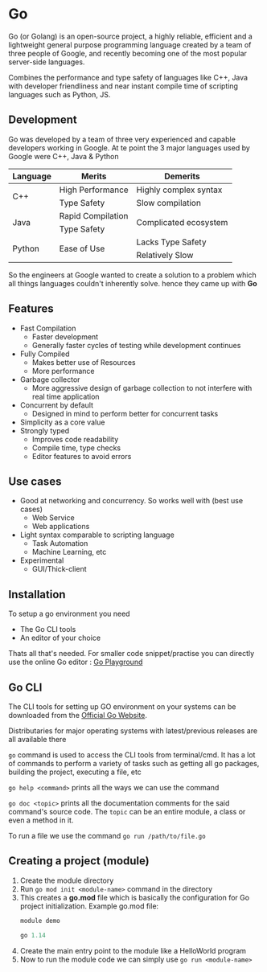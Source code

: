 # Go

Go (or Golang) is an open-source project, a highly reliable, efficient and a lightweight general purpose programming language created by a team of three people of Google, and recently becoming one of the most popular server-side languages.

Combines the performance and type safety of languages like C++, Java with developer friendliness and near instant compile time of scripting languages such as Python, JS.


## Development

Go was developed by a team of three very experienced and capable developers working in Google. At te point the 3 major languages used by Google were C++, Java & Python
<table>
    <thead>
        <tr>
            <th>Language</th>
            <th>Merits</th>
            <th>Demerits</th>
        </tr>
    </thead>
    <tbody>
        <tr>
            <td rowspan=2>C++</td>
            <td>High Performance</td>
            <td>Highly complex syntax</td>
        </tr>
        <tr>
            <td>Type Safety</td>
            <td>Slow compilation</td>
        </tr>
       <tr>
            <td rowspan=2>Java</td>
            <td>Rapid Compilation</td>
            <td rowspan=2>Complicated ecosystem</td>
        </tr>
        <tr>
            <td>Type Safety</td>
        </tr>
       <tr>
            <td rowspan=2>Python</td>
            <td rowspan=2>Ease of Use</td>
            <td>Lacks Type Safety</td>
        </tr>
        <tr>
            <td>Relatively Slow</td>
        </tr>
    </tbody>
</table>

So the engineers at Google wanted to create a solution to a problem which all things languages couldn't inherently solve. hence they came up with **Go**

     
## Features
* Fast Compilation
  * Faster development
  * Generally faster cycles of testing while development continues
* Fully Compiled
  * Makes better use of Resources
  * More performance
* Garbage collector
  * More aggressive design of garbage collection to not interfere with real time application
* Concurrent by default
  * Designed in mind to perform better for concurrent tasks
* Simplicity as a core value
* Strongly typed
  * Improves code readability
  * Compile time, type checks
  * Editor features to avoid errors

## Use cases
* Good at networking and concurrency. So works well with (best use cases)
  * Web Service
  * Web applications
* Light syntax comparable to scripting language
  * Task Automation
  * Machine Learning, etc
* Experimental
  * GUI/Thick-client

## Installation 
To setup a go environment you need
* The Go CLI tools
* An editor of your choice

Thats all that's needed. For smaller code snippet/practise you can directly use the online Go editor : [Go Playground](https://play.golang.org/)


## Go CLI
The CLI tools for setting up GO environment on your systems can be downloaded from the [Official Go Website](https://golang.org/).

Distributaries for major operating systems with latest/previous releases are all available there

`go` command is used to access the CLI tools from terminal/cmd. It has a lot of commands to perform a variety of tasks such as getting all go packages, building the project, executing a file, etc

`go help <command>` prints all the ways we can use the command 

`go doc <topic>` prints all the documentation comments for the said command's source code. The `topic` can be an entire module, a class or even a method in it.

To run a file we use the command `go run /path/to/file.go`

## Creating a project (module)
1. Create the module directory
2. Run `go mod init <module-name>` command in the directory
3. This creates a **go.mod** file which is basically the configuration for Go project initialization. Example go.mod file:
    ```mod
    module demo

    go 1.14
    ```
4. Create the main entry point to the module like a HelloWorld program
5. Now to run the module code we can simply use `go run <module-name>`


